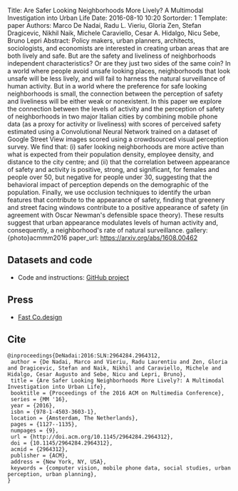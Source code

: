 Title: Are Safer Looking Neighborhoods More Lively? A Multimodal Investigation into Urban Life
Date: 2016-08-10 10:20
Sortorder: 1
Template: paper
Authors: Marco De Nadai, Radu L. Vieriu, Gloria Zen, Stefan Dragicevic, Nikhil Naik, Michele Caraviello, Cesar A. Hidalgo, Nicu Sebe, Bruno Lepri
Abstract: Policy makers, urban planners, architects, sociologists, and economists are interested in creating urban areas that are both lively and safe. But are the safety and liveliness of neighborhoods independent characteristics? Or are they just two sides of the same coin? In a world where people avoid unsafe looking places, neighborhoods that look unsafe will be less lively, and will fail to harness the natural surveillance of human activity. But in a world where the preference for safe looking neighborhoods is small, the connection between the perception of safety and liveliness will be either weak or nonexistent. In this paper we explore the connection between the levels of activity and the perception of safety of neighborhoods in two major Italian cities by combining mobile phone data (as a proxy for activity or liveliness) with scores of perceived safety estimated using a Convolutional Neural Network trained on a dataset of Google Street View images scored using a crowdsourced visual perception survey. We find that: (i) safer looking neighborhoods are more active than what is expected from their population density, employee density, and distance to the city centre; and (ii) that the correlation between appearance of safety and activity is positive, strong, and significant, for females and people over 50, but negative for people under 30, suggesting that the behavioral impact of perception depends on the demographic of the population. Finally, we use occlusion techniques to identify the urban features that contribute to the appearance of safety, finding that greenery and street facing windows contribute to a positive appearance of safety (in agreement with Oscar Newman's defensible space theory). These results suggest that urban appearance modulates levels of human activity and, consequently, a neighborhood's rate of natural surveillance. 
gallery: {photo}acmmm2016
paper_url: https://arxiv.org/abs/1608.00462

## Datasets and code

* Code and instructions: [GitHub project](https://github.com/denadai2/google_street_view_deep_neural)

## Press

* [Fast Co.design](http://www.fastcodesign.com/3062516/what-a-neural-network-thinks-about-your-neighborhood-and-why-it-matters)

## Cite

    @inproceedings{DeNadai:2016:SLN:2964284.2964312,
     author = {De Nadai, Marco and Vieriu, Radu Laurentiu and Zen, Gloria and Dragicevic, Stefan and Naik, Nikhil and Caraviello, Michele and Hidalgo, Cesar Augusto and Sebe, Nicu and Lepri, Bruno},
     title = {Are Safer Looking Neighborhoods More Lively?: A Multimodal Investigation into Urban Life},
     booktitle = {Proceedings of the 2016 ACM on Multimedia Conference},
     series = {MM '16},
     year = {2016},
     isbn = {978-1-4503-3603-1},
     location = {Amsterdam, The Netherlands},
     pages = {1127--1135},
     numpages = {9},
     url = {http://doi.acm.org/10.1145/2964284.2964312},
     doi = {10.1145/2964284.2964312},
     acmid = {2964312},
     publisher = {ACM},
     address = {New York, NY, USA},
     keywords = {computer vision, mobile phone data, social studies, urban perception, urban planning},
    }  




